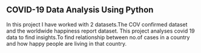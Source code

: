 ## COVID-19 Data Analysis Using Python

In this project I have worked with 2 datasets.The COV confirmed dataset and the worldwide happiness report dataset.
This project analyses covid 19 data to find insights.To find relationship between no.of cases in a country and how happy people are living in that country.



